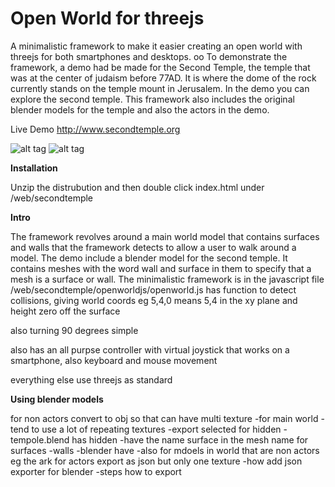 # Open World for threejs
A minimalistic framework to make it easier creating an open world with threejs for both smartphones and desktops.
oo
To demonstrate the framework, a demo had be made for the Second Temple, the temple that was at the center of judaism before 77AD. It is where the dome of the rock currently stands on the temple mount in Jerusalem. In the demo you can explore the second temple. This framework also includes the original blender models for the temple and also the actors in the demo.

Live Demo http://www.secondtemple.org

![alt tag](http://secondtemple.org/screenshots/temple200.jpg)  ![alt tag](http://secondtemple.org/screenshots/templeiii200.jpg)

**Installation**

Unzip the distrubution and then double click index.html under /web/secondtemple

**Intro**

The framework revolves around a main world model that contains surfaces and walls that the framework detects to allow a user to walk around a model. The demo include a blender model for the second temple. It contains meshes with the word wall and surface in them to specify that a mesh is a surface or wall. The minimalistic framework is in the javascript file /web/secondtemple/openworldjs/openworld.js has function to detect collisions, giving world coords eg 5,4,0 means 5,4 in the xy plane and height zero off the surface

also turning 90 degrees simple

also has an all purpse controller with virtual joystick that works on a smartphone, also keyboard and mouse movement

everything else use threejs as standard


**Using blender models**

for non actors convert to obj so that can have multi texture
	-for main world
		-tend to use a lot of repeating textures
		-export selected for hidden
		-tempole.blend has hidden
		-have the name surface in the mesh name for surfaces
		-walls
		-blender have
	-also for mdoels in world that are non actors eg the ark
for actors export as json but only one texture
	-how add json exporter for blender
	-steps how to export

	

